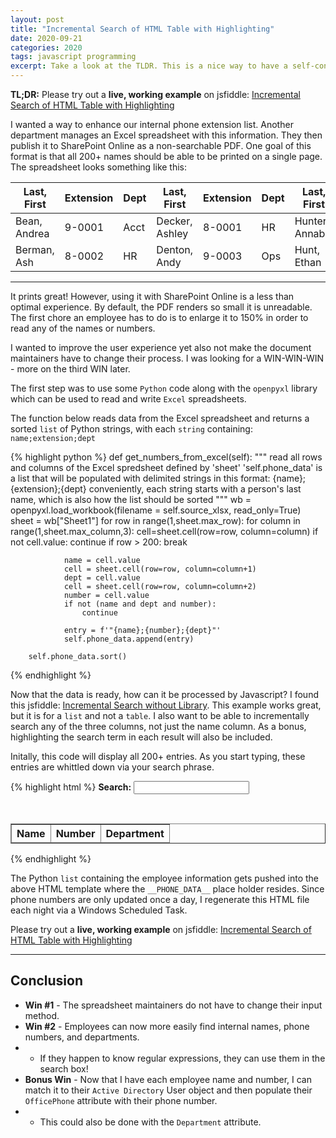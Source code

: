 ```yaml
---
layout: post
title: "Incremental Search of HTML Table with Highlighting"
date: 2020-09-21
categories: 2020
tags: javascript programming
excerpt: Take a look at the TLDR. This is a nice way to have a self-contained web page search.
---
```


**TL;DR:** Please try out a **live, working example** on jsfiddle: [Incremental Search of HTML Table with Highlighting](https://jsfiddle.net/jftuga/L3oxtsz2/19/)

I wanted a way to enhance our internal phone extension list.  Another department manages an Excel spreadsheet with this information. They then publish it to SharePoint Online as a non-searchable PDF.  One goal of this format is that all 200+ names should be able to be printed on a single page. The spreadsheet looks something like this:

Last, First | Extension | Dept | Last, First | Extension | Dept | Last, First | Extension | Dept 
------------|-----------|------|-------------|-----------|------|-------------|-----------|-----
Bean, Andrea | 9-0001 | Acct | Decker, Ashley | 8-0001 | HR  | Hunter, Annabel | 9-0002 | Acct
Berman, Ash  | 8-0002 | HR   | Denton, Andy   | 9-0003 | Ops | Hunt, Ethan     | 8-0003 | Ops

___


It prints great!  However, using it with SharePoint Online is a less than optimal experience.  By default, the PDF renders so small it is unreadable.  The first chore an employee has to do is to enlarge it to 150% in order to read any of the names or numbers.

I wanted to improve the user experience yet also not make the document maintainers have to change their process.  I was looking for a WIN-WIN-WIN - more on the third WIN later.

The first step was to use some `Python` code along with the `openpyxl` library which can be used to read and write `Excel` spreadsheets.

The function below reads data from the Excel spreadsheet and returns a sorted `list` of Python strings, with each `string` containing: `name;extension;dept`

{% highlight python %}
    def get_numbers_from_excel(self):
        """ read all rows and columns of the Excel spredsheet defined by 'sheet'
            'self.phone_data' is a list that will be populated with delimited strings
            in this format: {name};{extension};{dept}
            conveniently, each string starts with a person's last name, which is also
            how the list should be sorted
        """
        wb = openpyxl.load_workbook(filename = self.source_xlsx, read_only=True)
        sheet = wb["Sheet1"]
        for row in range(1,sheet.max_row):
            for column in range(1,sheet.max_column,3):
                cell=sheet.cell(row=row, column=column)
                if not cell.value:
                    continue
                if row > 200:
                    break

                name = cell.value
                cell = sheet.cell(row=row, column=column+1)
                dept = cell.value
                cell = sheet.cell(row=row, column=column+2)
                number = cell.value
                if not (name and dept and number):
                    continue

                entry = f'"{name};{number};{dept}"'
                self.phone_data.append(entry)

        self.phone_data.sort()
{% endhighlight %}

Now that the data is ready, how can it be processed by Javascript?  I found this jsfiddle: [Incremental Search without Library](https://jsfiddle.net/bc_rikko/67ovedcm/).  This example works great, but it is
for a `list` and not a `table`. I also want to be able to incrementally search any of the three columns, not just the name column. As a bonus, highlighting the search term in each result will also be included.

Initally, this code will display all 200+ entries.  As you start typing, these entries are whittled down via your search phrase.

{% highlight html %}
<b>Search:</b> <input type='text' id="keyword">
<ul id="list"></ul><br />
<TABLE id="dataTable" border="1" cellspacing="3" cellpadding="3">
<THEAD><TH>Name</TH><TH>Number</TH><TH>Department</TH></THEAD></TABLE>

<script type="text/javascript">//<![CDATA[
var data = [ __PHONE_DATA__ ]

function clearTable(table) {
    for(var i = table.rows.length - 1; i > 0; i--) {
      table.deleteRow(i);
    }
}

function buildCell(row, entry, searchQuery) {
  var cell = row.insertCell(-1);
  highlight = new RegExp(searchQuery ,"i");

  if(searchQuery) {
    cell.innerHTML = entry.replace(highlight, "<mark>" + "$&" + "</mark>");
  } else {
    cell.appendChild(document.createTextNode(entry));
  }
}

function buildTable(tableID, data, searchQuery) {
    var table = document.getElementById(tableID);
    clearTable(table)
    for(i=0; i < data.length; i++) {
        var row = table.insertRow(-1);
        slots = data[i].split(";");
        for(j=0; j<3; j++) {
          buildCell(row,slots[j],searchQuery);
        }
    }
}

buildTable("dataTable", data, "")

var keyupStack = [];
var keyword = document.getElementById('keyword');
keyword.addEventListener('keyup', function () {
    keyupStack.push(1);
    
    setTimeout(function () {
      keyupStack.pop();
      if (keyupStack.length === 0) {
        var buf = '.*?' + this.value.replace(/(.)/g, "$1");
        var reg = new RegExp(buf,'i');

        var filteredLists = data.filter(function (d) {
          return reg.test(d);
        });

        buildTable("dataTable",filteredLists,this.value); 
      }
    }.bind(this), 300);
});
//]]></script>
{% endhighlight %}

The Python `list` containing the employee information gets pushed into the above HTML template where the `__PHONE_DATA__` place holder resides.  Since phone numbers are only updated once a day, I regenerate this HTML file each night via a Windows Scheduled Task.

Please try out a **live, working example** on jsfiddle: [Incremental Search of HTML Table with Highlighting](https://jsfiddle.net/jftuga/L3oxtsz2/19/)

___

##  Conclusion

* **Win #1** - The spreadsheet maintainers do not have to change their input method.
* **Win #2** - Employees can now more easily find internal names, phone numbers, and departments.
* * If they happen to know regular expressions, they can use them in the search box!
* **Bonus Win** - Now that I have each employee name and number, I can match it to their `Active Directory` User object and then populate their `OfficePhone` attribute with their phone number.
* * This could also be done with the `Department` attribute.

